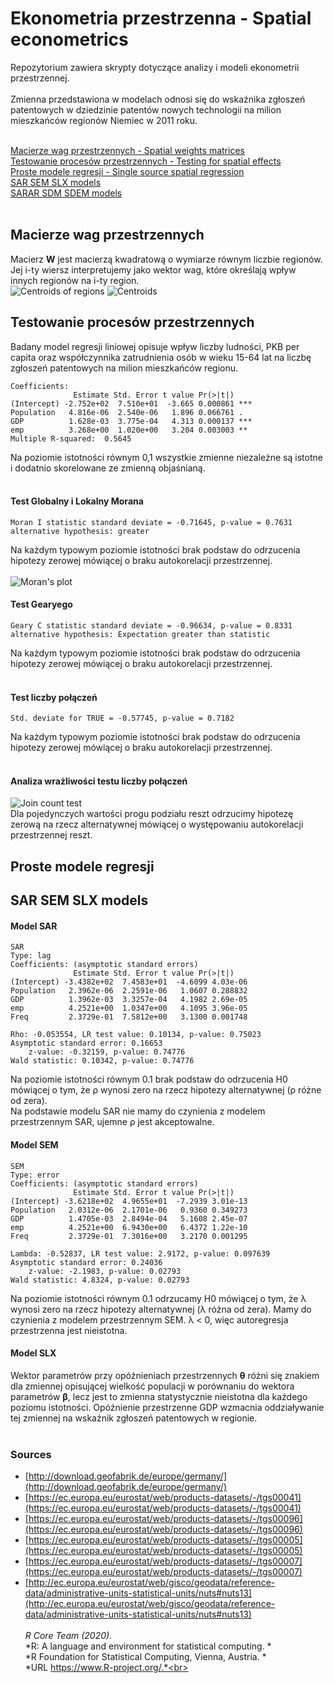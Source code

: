 # Ekonometria przestrzenna - Spatial econometrics

Repozytorium zawiera skrypty dotyczące analizy i modeli ekonometrii przestrzennej.<br><br>
Zmienna przedstawiona w modelach odnosi się do wskaźnika zgłoszeń patentowych w dziedzinie patentów nowych technologii na milion mieszkańców regionów Niemiec w 2011 roku.<br><br>

[Macierze wag przestrzennych - Spatial weights matrices](#Macierze-wag-przestrzennych)<br>
[Testowanie procesów przestrzennych - Testing for spatial effects](#Testowanie-procesów-przestrzennych)<br>
[Proste modele regresji - Single source spatial regression](#Proste-modele-regresji)<br>
[SAR SEM SLX models](#SAR-SEM-SLX-models)<br>
[SARAR SDM SDEM models](#SARAR-SDM-SDEM-models)<br>
<br>

## Macierze wag przestrzennych
Macierz <b>W</b> jest macierzą kwadratową o wymiarze równym liczbie regionów. Jej i-ty wiersz interpretujemy jako wektor wag, które określają wpływ innych regionów na i-ty region.<br>
![Centroids of regions](https://github.com/NataeSz/Spatial-econometrics/blob/master/imgs/centroids.jpeg?raw=true) ![Centroids](https://github.com/NataeSz/Spatial-econometrics/blob/master/imgs/centroids1.jpeg?raw=true)
<br>

## Testowanie procesów przestrzennych
Badany model regresji liniowej opisuje wpływ liczby ludności, PKB per capita oraz współczynnika zatrudnienia osób w wieku 15-64 lat na liczbę zgłoszeń patentowych na milion mieszkańców regionu.<br>
```
Coefficients:
              Estimate Std. Error t value Pr(>|t|)    
(Intercept) -2.752e+02  7.510e+01  -3.665 0.000861 ***
Population   4.816e-06  2.540e-06   1.896 0.066761 .  
GDP          1.628e-03  3.775e-04   4.313 0.000137 ***
emp          3.268e+00  1.020e+00   3.204 0.003003 ** 
Multiple R-squared:  0.5645
```
Na poziomie istotności równym 0,1 wszystkie zmienne niezależne są istotne i dodatnio skorelowane ze zmienną objaśnianą.<br><br>
#### Test Globalny i Lokalny Morana
```
Moran I statistic standard deviate = -0.71645, p-value = 0.7631
alternative hypothesis: greater
```
Na każdym typowym poziomie istotności brak podstaw do odrzucenia hipotezy zerowej mówiącej o braku autokorelacji przestrzennej.<br><br>
![Moran's plot](https://github.com/NataeSz/Spatial-econometrics/blob/master/imgs/Moran.jpg?raw=true)<br>
#### Test Gearyego
```
Geary C statistic standard deviate = -0.96634, p-value = 0.8331
alternative hypothesis: Expectation greater than statistic
```
Na każdym typowym poziomie istotności brak podstaw do odrzucenia hipotezy zerowej mówiącej o braku autokorelacji przestrzennej.<br><br>

#### Test liczby połączeń
```
Std. deviate for TRUE = -0.57745, p-value = 0.7182
```
Na każdym typowym poziomie istotności brak podstaw do odrzucenia hipotezy zerowej mówiącej o braku autokorelacji przestrzennej.<br><br>
#### Analiza wrażliwości testu liczby połączeń
![Join count test](https://github.com/NataeSz/Spatial-econometrics/blob/master/imgs/test_liczby_polaczen.jpg?raw=true)<br>
Dla pojedynczych wartości progu podziału reszt odrzucimy hipotezę zerową na rzecz alternatywnej mówiącej o występowaniu autokorelacji przestrzennej reszt.<br>


## Proste modele regresji
## SAR SEM SLX models
#### Model SAR
```
SAR
Type: lag
Coefficients: (asymptotic standard errors)
              Estimate Std. Error t value Pr(>|t|)    
(Intercept) -3.4382e+02  7.4583e+01  -4.6099 4.03e-06 
Population   2.3962e-06  2.2591e-06   1.0607 0.288832   
GDP          1.3962e-03  3.3257e-04   4.1982 2.69e-05 
emp          4.2521e+00  1.0347e+00   4.1095 3.96e-05  
Freq         2.3729e-01  7.5812e+00   3.1300 0.001748  

Rho: -0.053554, LR test value: 0.10134, p-value: 0.75023
Asymptotic standard error: 0.16653
    z-value: -0.32159, p-value: 0.74776
Wald statistic: 0.10342, p-value: 0.74776
```

Na poziomie istotności równym 0.1 brak podstaw do odrzucenia H0 mówiącej o tym, że ρ wynosi zero na rzecz hipotezy alternatywnej (ρ różne od zera). <br>
Na podstawie modelu SAR nie mamy do czynienia z modelem przestrzennym SAR, ujemne ρ jest akceptowalne.<br>

#### Model SEM
```
SEM
Type: error
Coefficients: (asymptotic standard errors)
              Estimate Std. Error t value Pr(>|t|)    
(Intercept) -3.6218e+02  4.9655e+01  -7.2939 3.01e-13 
Population   2.0312e-06  2.1701e-06   0.9360 0.349273   
GDP          1.4705e-03  2.8494e-04   5.1608 2.45e-07 
emp          4.2521e+00  6.9430e+00   6.4372 1.22e-10  
Freq         2.3729e-01  7.3016e+00   3.2170 0.001295

Lambda: -0.52837, LR test value: 2.9172, p-value: 0.097639
Asymptotic standard error: 0.24036
    z-value: -2.1983, p-value: 0.02793
Wald statistic: 4.8324, p-value: 0.02793
```

Na poziomie istotności równym 0.1 odrzucamy H0 mówiącej o tym, że λ wynosi zero na rzecz hipotezy alternatywnej (λ różna od zera). Mamy do czynienia z modelem przestrzennym SEM. λ < 0, więc autoregresja przestrzenna jest nieistotna.<br>

#### Model SLX
Wektor parametrów przy opóźnieniach przestrzennych <b>θ</b> różni się znakiem dla zmiennej opisującej wielkość populacji w porównaniu do wektora parametrów <b>β</b>, lecz jest to zmienna statystycznie nieistotna dla każdego poziomu istotności. Opóźnienie przestrzenne GDP wzmacnia oddziaływanie tej zmiennej na wskaźnik zgłoszeń patentowych w regionie.<br><br>



### Sources
* [http://download.geofabrik.de/europe/germany/](http://download.geofabrik.de/europe/germany/)
* [https://ec.europa.eu/eurostat/web/products-datasets/-/tgs00041](https://ec.europa.eu/eurostat/web/products-datasets/-/tgs00041)
* [https://ec.europa.eu/eurostat/web/products-datasets/-/tgs00096](https://ec.europa.eu/eurostat/web/products-datasets/-/tgs00096)
* [https://ec.europa.eu/eurostat/web/products-datasets/-/tgs00005](https://ec.europa.eu/eurostat/web/products-datasets/-/tgs00005)
* [https://ec.europa.eu/eurostat/web/products-datasets/-/tgs00007](https://ec.europa.eu/eurostat/web/products-datasets/-/tgs00007)
* [http://ec.europa.eu/eurostat/web/gisco/geodata/reference-data/administrative-units-statistical-units/nuts#nuts13](http://ec.europa.eu/eurostat/web/gisco/geodata/reference-data/administrative-units-statistical-units/nuts#nuts13)
<br><br>
*R Core Team (2020).*<br>
*R: A language and environment for statistical computing. *<br>
*R Foundation for Statistical Computing, Vienna, Austria. *<br>
*URL https://www.R-project.org/.*<br>
<br>
